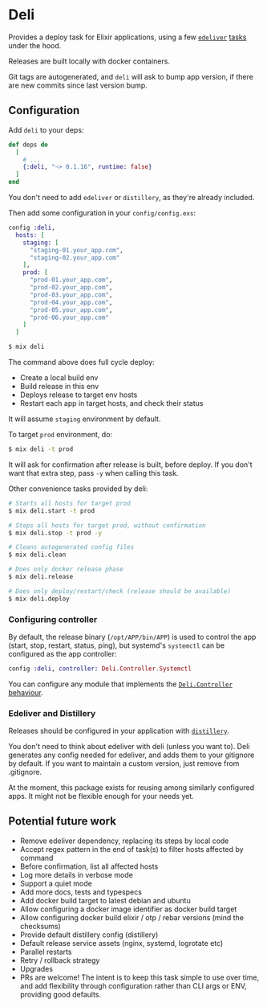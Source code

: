 # Deli

Provides a deploy task for Elixir applications, using a few [`edeliver`](https://github.com/edeliver/edeliver) [tasks](https://hexdocs.pm/edeliver/Mix.Tasks.Edeliver.html#content) under the hood.

Releases are built locally with docker containers.


Git tags are autogenerated, and `deli` will ask to bump app version, if there are new commits since last version bump.

## Configuration

Add `deli` to your deps:

```elixir
def deps do
  [
    # ...
    {:deli, "~> 0.1.16", runtime: false}
  ]
end
```

You don't need to add `edeliver` or `distillery`, as they're already included.

Then add some configuration in your `config/config.exs`:

```elixir
config :deli,
  hosts: [
    staging: [
      "staging-01.your_app.com",
      "staging-02.your_app.com"
    ],
    prod: [
      "prod-01.your_app.com",
      "prod-02.your_app.com",
      "prod-03.your_app.com",
      "prod-04.your_app.com",
      "prod-05.your_app.com",
      "prod-06.your_app.com"
    ]
  ]
```

```bash
$ mix deli
```

The command above does full cycle deploy:

- Create a local build env
- Build release in this env
- Deploys release to target env hosts
- Restart each app in target hosts, and check their status

It will assume `staging` environment by default.

To target `prod` environment, do:

```bash
$ mix deli -t prod
```

It will ask for confirmation after release is built, before deploy.
If you don't want that extra step, pass `-y` when calling this task.

Other convenience tasks provided by deli:

```bash
# Starts all hosts for target prod
$ mix deli.start -t prod

# Stops all hosts for target prod, without confirmation
$ mix deli.stop -t prod -y

# Cleans autogenerated config files
$ mix deli.clean

# Does only docker release phase
$ mix deli.release

# Does only deploy/restart/check (release should be available)
$ mix deli.deploy
```

### Configuring controller

By default, the release binary (`/opt/APP/bin/APP`) is used to control the app (start, stop, restart, status, ping), but systemd's `systemctl` can be configured as the app controller:

```elixir
config :deli, controller: Deli.Controller.Systemctl
```

You can configure any module that implements the [`Deli.Controller` behaviour](https://hexdocs.pm/deli/Deli.Controller.html).

### Edeliver and Distillery

Releases should be configured in your application with [`distillery`](https://hexdocs.pm/distillery).

You don't need to think about edeliver with deli (unless you want to).
Deli generates any config needed for edeliver, and adds them to your gitignore by default.
If you want to maintain a custom version, just remove from .gitignore.

At the moment, this package exists for reusing among similarly configured apps. It might not be flexible enough for your needs yet.

## Potential future work

- Remove edeliver dependency, replacing its steps by local code
- Accept regex pattern in the end of task(s) to filter hosts affected by command
- Before confirmation, list all affected hosts
- Log more details in verbose mode
- Support a quiet mode
- Add more docs, tests and typespecs
- Add docker build target to latest debian and ubuntu
- Allow configuring a docker image identifier as docker build target
- Allow configuring docker build elixir / otp / rebar versions (mind the checksums)
- Provide default distillery config (distillery)
- Default release service assets (nginx, systemd, logrotate etc)
- Parallel restarts
- Retry / rollback strategy
- Upgrades
- PRs are welcome! The intent is to keep this task simple to use over time, and add flexibility through configuration rather than CLI args or ENV, providing good defaults.
